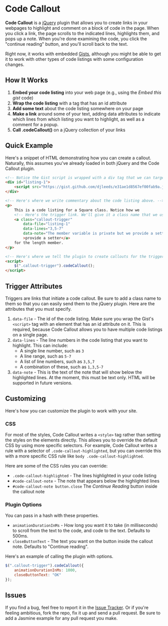 # Code Callout

**Code Callout** is a [jQuery](http://jquery.com) plugin that allows you to create links
in your webpages to highlight and comment on a block of code in the page.  When you click a link, the page scrolls to the indicated lines, highlights them, and pops up a note.  When you're done examining the code, you click the "continue reading" button, and you'll scroll back to the text.

Right now, it works with embedded [Gists](https://gist.github.com), although you might be 
able to get it to work with other types of code listings with some configuration changes.

## How It Works

1. **Embed your code listing** into your web page (e.g., using the *Embed this gist* code)
2. **Wrap the code listing** with a tag that has an id attribute
3. **Add some text** about the code listing somewhere on your page
4. **Make a link** around some of your text, adding data attributes to indicate which lines from which listing you want to highlight, as well as a comment for a popup.
5. **Call .codeCallout()** on a jQuery collection of your links

## Quick Example

Here's a snippet of HTML demonstrating how you can create a callout.  Naturally, this assumes you've already loaded in both jQuery and the Code Callout plugin.

```html
<!-- Notice the Gist script is wrapped with a div tag that we can target by id. -->
<div id="listing-1">
    <script src="https://gist.github.com/djleeds/e31ae1d8567ef00fab9a.js"></script>
</div>

<!-- Here's where we write commentary about the code listing above. -->
<p>
    This is a code listing for a Square class. Notice how we 
    <!-- Here's the trigger link. We'll give it a class name that we use in the call to the plugin below. -->
    <a class="callout-trigger"
        data-file="listing-1"
        data-lines="3,5-7"
        data-note="The member variable is private but we provide a setter."
        >provide a setter</a>
    for the length member.
</p>

<!-- Here's where we tell the plugin to create callouts for the trigger links, which we hooked by class name. -->
<script>
    $(".callout-trigger").codeCallout();
</script>
```

## Trigger Attributes

Triggers are links that initiate a code callout.  Be sure to add a class name to them so that you can easily send them to the jQuery plugin.  Here are the attributes that you must specify.

1. ``data-file`` - The id of the code listing.  Make sure you wrap the Gist's ``<script>`` tag with an element that has an id attribute on it.  This is required, because Code Callout allows you to have multiple code listings on a single page.
2. ``data-lines`` - The line numbers in the code listing that you want to highlight. This can include:
    - A single line number, such as ``3``
    - A line range, such as ``5-7``
    - A list of line numbers, such as ``3,5,7``
    - A combination of these, such as ``1,3,5-7``
3. ``data-note`` - This is the text of the note that will show below the highlighted lines. At the moment, this must be text only. HTML will be supported in future versions.

## Customizing

Here's how you can customize the plugin to work with your site.

### CSS

For most of the styles, Code Callout writes a ``<style>`` tag rather than setting the styles on the elements directly. This allows you to override the default CSS by using more specific selectors. For example, Code Callout writes a rule with a selector of ``.code-callout-highlighted``, but you can override this with a more specific CSS rule like ``body .code-callout-highlighted``.

Here are some of the CSS rules you can override:

- ``.code-callout-highlighted`` - The lines highlighted in your code listing
- ``#code-callout-note`` - The note that appears below the highlighted lines
- ``#code-callout-note button.close`` The *Continue Reading* button inside the callout note

### Plugin Options

You can pass in a hash with these properties.

- ``animationDurationInMs`` - How long you want it to take (in milliseconds) to scroll from the text to the code, and code to the text. Defaults to 500ms.
- ``closeButtonText`` -  The text you want on the button inside the callout note.  Defaults to "Continue reading".

Here's an example of calling the plugin with options.

```js
$(".callout-trigger").codeCallout({
    animationDurationInMs: 1000,
    closeButtonText: "OK"
});
```

## Issues

If you find a bug, feel free to report it in the [Issue Tracker](https://github.com/djleeds/code-callout/issues).  Or if you're feeling ambitious, fork the repo, fix it up and send a pull request. Be sure to add a Jasmine example for any pull request you make.
